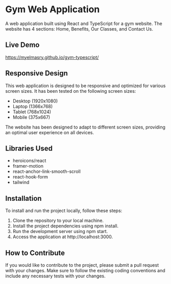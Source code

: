 # Gym Web Application
A web application built using React and TypeScript for a gym website. The website has 4 sections: Home, Benefits, Our Classes, and Contact Us.

## Live Demo
https://myelmasry.github.io/gym-typescript/

## Responsive Design
This web application is designed to be responsive and optimized for various screen sizes. It has been tested on the following screen sizes:

<ul>
<li>Desktop (1920x1080)</li>
<li>Laptop (1366x768)</li>
<li>Tablet (768x1024)</li>
<li>Mobile (375x667)</li>
</ul>

The website has been designed to adapt to different screen sizes, providing an optimal user experience on all devices.

## Libraries Used

<ul>
<li>heroicons/react</li>
<li>framer-motion</li>
<li>react-anchor-link-smooth-scroll</li>
<li>react-hook-form</li>
<li>tailwind</li>
</ul>

## Installation
To install and run the project locally, follow these steps:

<ol>
<li>Clone the repository to your local machine.</li>
<li>Install the project dependencies using npm install.</li>
<li>Run the development server using npm start.</li>
<li>Access the application at http://localhost:3000.</li>
</ol>

## How to Contribute
If you would like to contribute to the project, please submit a pull request with your changes. Make sure to follow the existing coding conventions and include any necessary tests with your changes.
